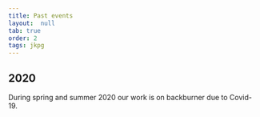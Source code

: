 ```yaml
---
title: Past events
layout:  null
tab: true
order: 2
tags: jkpg
---
```


## 2020

During spring and summer 2020 our work is on backburner due to Covid-19.
